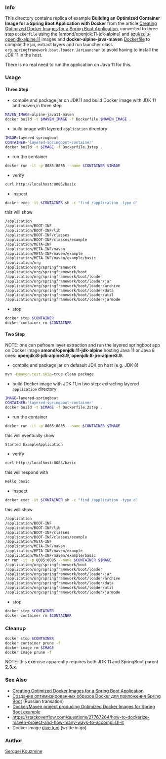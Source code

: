 ### Info

This directory contains replica of example __Building an Optimized Container Image for a Spring Boot Application with Docker__ from
the article [Creating Optimized Docker Images for a Spring Boot Application](https://reflectoring.io/springi-boot-docker/), converted to three step `Dockerfile`
using the [amond/openjdk:11-jdk-alpine] and [azul/zulu-openjdk-alpine:11](https://hub.docker.com/r/azul/zulu-openjdk-alpine/tags) images
and __docker-alpine-java-maven__ [Dockerfile](https://github.com/timbru31/docker-alpine-java-maven/blob/master/Dockerfile)
to compile the jar, extract layers and run launcher class `org.springframework.boot.loader.JarLauncher`
to avoid having to install the JDK 11 in the host.

There is no real need to run the application on Java 11 for this.

### Usage
#### Three Step
* compile and package jar on JDK11 and build Docker image with JDK 11 and maven,in three step
```sh
MAVEN_IMAGE=alpine-java11-maven
docker build -t $MAVEN_IMAGE -f Dockerfile.$MAVEN_IMAGE .
```
* build image with layered `application` directory

```sh
IMAGE=layered-springboot
CONTAINER='layered-springboot-container'
docker build -t $IMAGE -f Dockerfile.3step .
```
* run the container

```sh
docker run -it -p 8085:8085 --name $CONTAINER $IMAGE
```
* verify
```sh
curl http://localhost:8085/basic
```
* inspect
```sh
docker exec -it $CONTAINER sh -c "find /application -type d"
```
this will show
```sh
/application
/application/BOOT-INF
/application/BOOT-INF/lib
/application/BOOT-INF/classes
/application/BOOT-INF/classes/example
/application/META-INF
/application/META-INF/maven
/application/META-INF/maven/example
/application/META-INF/maven/example/basic
/application/org
/application/org/springframework
/application/org/springframework/boot
/application/org/springframework/boot/loader
/application/org/springframework/boot/loader/jar
/application/org/springframework/boot/loader/archive
/application/org/springframework/boot/loader/data
/application/org/springframework/boot/loader/util
/application/org/springframework/boot/loader/jarmode
```
* stop
```sh
docker stop $CONTAINER
docker container rm $CONTAINER
```
#### Two Step
NOTE: one can pefroem layer extraction and run the layered springboot app on Docker image __amond/openjdk:11-jdk-alpine__  hosting Java 11
or Java 8 ones: __openjdk:8-jdk-alpine3.9__, __openjdk:8-jre-alpine3.9__.

* compile and package jar on defaault JDK on host (e.g. JDK 8)
```sh
mvn -Dmaven.test.skip=true clean package
```
* build Docker image with JDK 11,in two step: extracting layered `application` directory

```sh
IMAGE=layered-springboot
CONTAINER='layered-springboot-container'
docker build -t $IMAGE -f Dockerfile.2step .
```
* run the container

```sh
docker run -it -p 8085:8085 --name $CONTAINER $IMAGE
```
this will eventually show
```sh
Started ExampleApplication
```
* verify
```sh
curl http://localhost:8085/basic
```
this will respond with
```sh
Hello basic
```
* inspect
```sh
docker exec -it $CONTAINER sh -c "find /application -type d"
```
this will show
```sh
/application
/application/BOOT-INF
/application/BOOT-INF/lib
/application/BOOT-INF/classes
/application/BOOT-INF/classes/example
/application/META-INF
/application/META-INF/maven
/application/META-INF/maven/example
/application/META-INF/maven/example/basic
er run -it -p 8085:8085 --name $CONTAINER $IMAGE
/application/org/springframework/boot
/application/org/springframework/boot/loader
/application/org/springframework/boot/loader/jar
/application/org/springframework/boot/loader/archive
/application/org/springframework/boot/loader/data
/application/org/springframework/boot/loader/util
/application/org/springframework/boot/loader/jarmode
```

* stop
```sh
docker stop $CONTAINER
docker container rm $CONTAINER
```
### Cleanup
```sh
docker stop $CONTAINER
docker container prune -f
docker image rm $IMAGE
docker image prune -f
```
NOTE: this exercise apparenlty requires both JDK 11 and SpringBoot parent __2.3.x__.


### See Also

 * [Creating Optimized Docker Images for a Spring Boot Application](https://reflectoring.io/spring-boot-docker/)
 * [Создание оптимизированных образов Docker для приложения Spring Boot](https://habr.com/ru/post/522122/) (Russian transation)
 * [Docker/Maven project producing Optimized Docker Images for Spring Boot example](https://github.com/thombergs/code-examples/tree/master/spring-boot/spring-boot-docker)
 * https://stackoverflow.com/questions/27767264/how-to-dockerize-maven-project-and-how-many-ways-to-accomplish-it
 * Docker image [dive tool](https://github.com/wagoodman/dive) (writte in go) 

### Author
[Serguei Kouzmine](kouzmine_serguei@yahoo.com)

